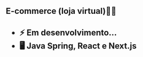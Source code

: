 <h2>E-commerce (loja virtual)👨‍💻 <h2/>

- ⚡ Em desenvolvimento...
- 🖥️ Java Spring, React e Next.js 
